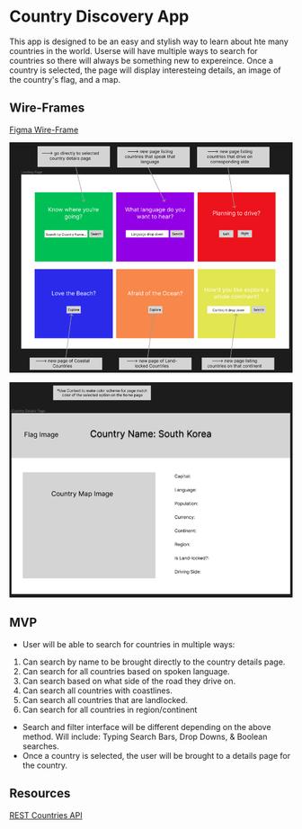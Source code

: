 # Country Discovery App
This app is designed to be an easy and stylish way to learn about hte many countries in the world. Userse will have multiple ways to search for countries so there will always be something new to expereince. Once a country is selected, the page will display interesteing details, an image of the country's flag, and a map.

## Wire-Frames
[Figma Wire-Frame](https://www.figma.com/file/APYcVeEpxo7a4AM4ZXHFZh/Project-2---Countries?node-id=0%3A1&t=kfoKekIAfLCfv2CB-0)

![Home Page](/images/WireFrame_HomePage.png)

![Country Details Page](/images/CountryDetailsPage.png)

## MVP

- User will be able to search for countries in multiple ways:
1. Can search by name to be brought directly to the country details page.
2. Can search for all countries based on spoken language.
3. Can search based on what side of the road they drive on.
4. Can search all countries with coastlines.
5. Can search all countries that are landlocked.
6. Can search for all countries in region/continent

- Search and filter interface will be different depending on the above method. Will include: Typing Search Bars, Drop Downs, & Boolean searches.
- Once a country is selected, the user will be brought to a details page for the country.

## Resources
[REST Countries API](https://restcountries.com/#rest-countries)

